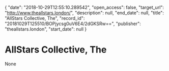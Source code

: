 {
  "date": "2018-10-29T12:55:10.289542", 
  "open_access": false, 
  "target_url": "http://www.theallstars.london/", 
  "description": null, 
  "end_date": null, 
  "title": "AllStars Collective, The", 
  "record_id": "20181029T125510/BOPjycsg0uV6E4/2dGKSRw==", 
  "publisher": "theallstars.london", 
  "start_date": null
}

# AllStars Collective, The

None